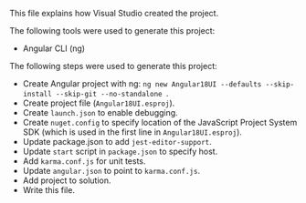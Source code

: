 This file explains how Visual Studio created the project.

The following tools were used to generate this project:
- Angular CLI (ng)

The following steps were used to generate this project:
- Create Angular project with ng: `ng new Angular18UI --defaults --skip-install --skip-git --no-standalone `.
- Create project file (`Angular18UI.esproj`).
- Create `launch.json` to enable debugging.
- Create `nuget.config` to specify location of the JavaScript Project System SDK (which is used in the first line in `Angular18UI.esproj`).
- Update package.json to add `jest-editor-support`.
- Update `start` script in `package.json` to specify host.
- Add `karma.conf.js` for unit tests.
- Update `angular.json` to point to `karma.conf.js`.
- Add project to solution.
- Write this file.
